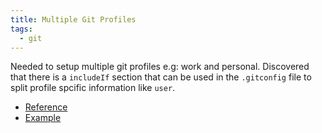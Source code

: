 ```yaml
---
title: Multiple Git Profiles
tags:
  - git
---
```


Needed to setup multiple git profiles e.g: work and personal. Discovered that there is a `includeIf` section
that can be used in the `.gitconfig` file to split profile spcific information like `user`.

- [Reference](https://git-scm.com/docs/git-config#_includes) 
- [Example](https://git-scm.com/docs/git-config#_example)
